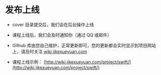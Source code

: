 # 发布上线

- cover 目录提交后，我们会在后台操作上线

- 课程上线后，我们会及时通知你（通过 QQ 或邮件）

- Github 库由您自己维护，正常更新即可，您的更新都会实时显示到项目网站上，请及时关注 [wiki.jikexueyuan.com](wiki.jikexueyuan.com)

- 课程上线示例： [http://wiki.jikexueyuan.com/project/swift/](http://wiki.jikexueyuan.com/project/swift/)

